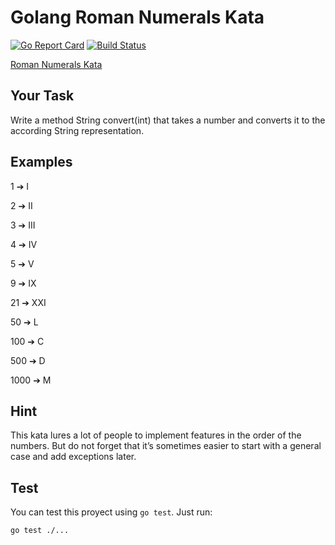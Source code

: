 # Golang Roman Numerals Kata

[![Go Report Card](https://goreportcard.com/badge/github.com/jferrl/roman-numerals-kata)](https://goreportcard.com/report/github.com/jferrl/roman-numerals-kata)
[![Build Status](https://travis-ci.org/jferrl/roman-numerals-kata.svg?branch=master)](https://travis-ci.org/jferrl/roman-numerals-kata)

[Roman Numerals Kata](https://kata-log.rocks/roman-numerals-kata)

## Your Task

Write a method String convert(int) that takes a number and converts it to the according String representation.

## Examples

1 ➔ I

2 ➔ II

3 ➔ III

4 ➔ IV

5 ➔ V

9 ➔ IX

21 ➔ XXI

50 ➔ L

100 ➔ C

500 ➔ D

1000 ➔ M

## Hint

This kata lures a lot of people to implement features in the order of the numbers. But do not forget that it’s sometimes easier to start with a general case and add exceptions later.

## Test

You can test this proyect using `go test`. Just run:

```bash
go test ./...
```
